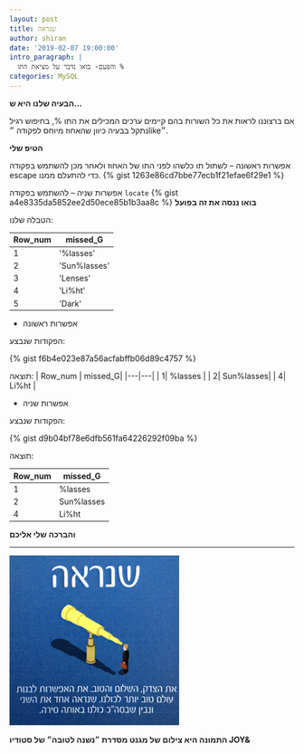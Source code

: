 ```yaml
---
layout: post
title: שנראה
author: shiran
date: '2019-02-07 19:00:00'
intro_paragraph: |
  והפעם- בואו נדבר על מציאת התו %
categories: MySQL
---
```

**הבעיה שלנו היא ש...**

אם ברצוננו לראות את כל השורות בהם קיימים ערכים המכילים את התו %, בחיפוש רגיל נתקל בבעיה כיוון שהאחוז מיוחס לפקודה ״like״.

**הטיפ שלי**

אפשרות ראשונה – לשתול תו כלשהו לפני התו של האחוז ולאחר מכן להשתמש בפקודה escape כדי להתעלם ממנו. 
{% gist 1263e86cd7bbe77ecb1f21efae6f29e1 %}

אפשרות שניה – להשתמש בפקודה  `locate` 
{% gist a4e8335da5852ee2d50ece85b1b3aa8c %}
**בואו ננסה את זה בפועל**

הטבלה שלנו:

| Row_num | missed_G     |
| ------- | ------------ |
| 1       | '%lasses'    |
| 2       | 'Sun%lasses' |
| 3       | 'Lenses'     |
| 4       | 'Li%ht'      |
| 5       | 'Dark'       |

* אפשרות ראשונה

הפקודות שנבצע:

{% gist f6b4e023e87a56acfabffb06d89c4757 %}

תוצאה:
| Row_num | missed_G|
|---|---|
| 1| %lasses |
| 2| Sun%lasses|
| 4| Li%ht |

* אפשרות שניה

הפקודות שנבצע:

{% gist d9b04bf78e6dfb561fa64226292f09ba %}

תוצאה:

| Row_num | missed_G   |
| ------- | ---------- |
| 1       | %lasses    |
| 2       | Sun%lasses |
| 4       | Li%ht      |

**והברכה שלי אליכם**

****
<img src="/assets/img/uploads/שנראה.jpg" style="width: 300px"/>


**התמונה היא צילום של מגנט מסדרת ״נשנה לטובה״ של סטודיו JOY&**
